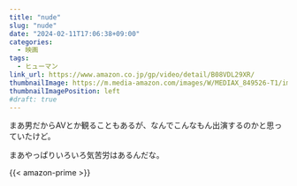 ```yaml
---
title: "nude"
slug: "nude"
date: "2024-02-11T17:06:38+09:00"
categories:
  - 映画
tags:
  - ヒューマン
link_url: https://www.amazon.co.jp/gp/video/detail/B08VDL29XR/
thumbnailImage: https://m.media-amazon.com/images/W/MEDIAX_849526-T1/images/I/612F6OU3myL._AC_UL320_.jpg
thumbnailImagePosition: left
#draft: true
---
```

まあ男だからAVとか観ることもあるが、なんでこんなもん出演するのかと思っていたけど。
<!--more-->
まあやっぱりいろいろ気苦労はあるんだな。

{{< amazon-prime >}}
